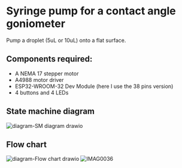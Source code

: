 # Syringe pump for a contact angle goniometer
Pump a droplet (5uL or 10uL) onto a flat surface. 

## Components required:
  - A NEMA 17 stepper motor
  - A4988 motor driver
  - ESP32-WROOM-32 Dev Module (here I use the 38 pins version)
  - 4 buttons and 4 LEDs

## State machine diagram 
![diagram-SM diagram drawio](https://github.com/nikita-do/contact_angle_device/assets/160465263/705f8ed6-6cab-477e-bcee-7d1eb885873b)

## Flow chart
![diagram-Flow chart drawio](https://github.com/nikita-do/contact_angle_device/assets/160465263/2bc5fe3d-a3f3-4d5f-ad10-3ef6451bc9af)
![IMAG0036](https://github.com/user-attachments/assets/86b07b53-bfc4-4a09-9038-6a6b82ede445)

